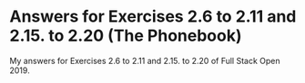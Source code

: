 # Answers for Exercises 2.6 to 2.11 and 2.15. to 2.20 (The Phonebook)

My answers for Exercises 2.6 to 2.11 and 2.15. to 2.20 of Full Stack Open 2019.